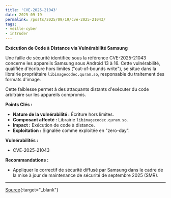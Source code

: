 ```yaml
---
title: 'CVE-2025-21043'
date: 2025-09-19
permalink: /posts/2025/09/19/cve-2025-21043/
tags:
- veille-cyber
- intruder
---
```

**Exécution de Code à Distance via Vulnérabilité Samsung**

Une faille de sécurité identifiée sous la référence CVE-2025-21043 concerne les appareils Samsung sous Android 13 à 16. Cette vulnérabilité, qualifiée d'écriture hors limites ("out-of-bounds write"), se situe dans la librairie propriétaire `libimagecodec.quram.so`, responsable du traitement des formats d'image.

Cette faiblesse permet à des attaquants distants d'exécuter du code arbitraire sur les appareils compromis.

**Points Clés :**

*   **Nature de la vulnérabilité :** Écriture hors limites.
*   **Composant affecté :** Librairie `libimagecodec.quram.so`.
*   **Impact :** Exécution de code à distance.
*   **Exploitation :** Signalée comme exploitée en "zero-day".

**Vulnérabilités :**

*   CVE-2025-21043

**Recommandations :**

*   Appliquer le correctif de sécurité diffusé par Samsung dans le cadre de la mise à jour de maintenance de sécurité de septembre 2025 (SMR).

---
[Source](https://cvemon.intruder.io/cves/CVE-2025-21043){:target="_blank"}
